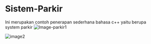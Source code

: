 # Sistem-Parkir

Ini merupakan contoh penerapan sederhana bahasa c++ yaitu berupa system parkir
![Image-parkir1](https://github.com/Doniirawan5/Sistem-Parkir/assets/137129851/80e790be-ac2b-40a0-819f-2bd4243af8d1)

![image2](https://github.com/Doniirawan5/Sistem-Parkir/assets/137129851/77a49dfa-9727-4bfc-aca1-32aa73674893)


